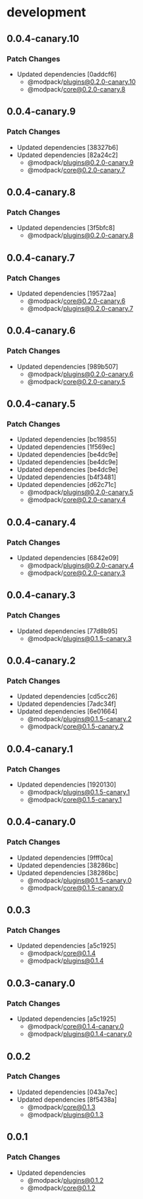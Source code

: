 # development

## 0.0.4-canary.10

### Patch Changes

- Updated dependencies [0addcf6]
  - @modpack/plugins@0.2.0-canary.10
  - @modpack/core@0.2.0-canary.8

## 0.0.4-canary.9

### Patch Changes

- Updated dependencies [38327b6]
- Updated dependencies [82a24c2]
  - @modpack/plugins@0.2.0-canary.9
  - @modpack/core@0.2.0-canary.7

## 0.0.4-canary.8

### Patch Changes

- Updated dependencies [3f5bfc8]
  - @modpack/plugins@0.2.0-canary.8

## 0.0.4-canary.7

### Patch Changes

- Updated dependencies [19572aa]
  - @modpack/core@0.2.0-canary.6
  - @modpack/plugins@0.2.0-canary.7

## 0.0.4-canary.6

### Patch Changes

- Updated dependencies [989b507]
  - @modpack/plugins@0.2.0-canary.6
  - @modpack/core@0.2.0-canary.5

## 0.0.4-canary.5

### Patch Changes

- Updated dependencies [bc19855]
- Updated dependencies [1f569ec]
- Updated dependencies [be4dc9e]
- Updated dependencies [be4dc9e]
- Updated dependencies [be4dc9e]
- Updated dependencies [b4f3481]
- Updated dependencies [d62c71c]
  - @modpack/plugins@0.2.0-canary.5
  - @modpack/core@0.2.0-canary.4

## 0.0.4-canary.4

### Patch Changes

- Updated dependencies [6842e09]
  - @modpack/plugins@0.2.0-canary.4
  - @modpack/core@0.2.0-canary.3

## 0.0.4-canary.3

### Patch Changes

- Updated dependencies [77d8b95]
  - @modpack/plugins@0.1.5-canary.3

## 0.0.4-canary.2

### Patch Changes

- Updated dependencies [cd5cc26]
- Updated dependencies [7adc34f]
- Updated dependencies [6e01664]
  - @modpack/plugins@0.1.5-canary.2
  - @modpack/core@0.1.5-canary.2

## 0.0.4-canary.1

### Patch Changes

- Updated dependencies [1920130]
  - @modpack/plugins@0.1.5-canary.1
  - @modpack/core@0.1.5-canary.1

## 0.0.4-canary.0

### Patch Changes

- Updated dependencies [9fff0ca]
- Updated dependencies [38286bc]
- Updated dependencies [38286bc]
  - @modpack/plugins@0.1.5-canary.0
  - @modpack/core@0.1.5-canary.0

## 0.0.3

### Patch Changes

- Updated dependencies [a5c1925]
  - @modpack/core@0.1.4
  - @modpack/plugins@0.1.4

## 0.0.3-canary.0

### Patch Changes

- Updated dependencies [a5c1925]
  - @modpack/core@0.1.4-canary.0
  - @modpack/plugins@0.1.4-canary.0

## 0.0.2

### Patch Changes

- Updated dependencies [043a7ec]
- Updated dependencies [8f5438a]
  - @modpack/core@0.1.3
  - @modpack/plugins@0.1.3

## 0.0.1

### Patch Changes

- Updated dependencies
  - @modpack/plugins@0.1.2
  - @modpack/core@0.1.2
